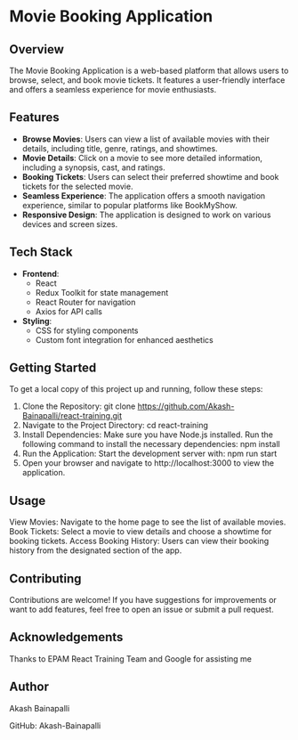 # Movie Booking Application

## Overview

The Movie Booking Application is a web-based platform that allows users to browse, select, and book movie tickets. It features a user-friendly interface and offers a seamless experience for movie enthusiasts.

## Features

- **Browse Movies**: Users can view a list of available movies with their details, including title, genre, ratings, and showtimes.
- **Movie Details**: Click on a movie to see more detailed information, including a synopsis, cast, and ratings.
- **Booking Tickets**: Users can select their preferred showtime and book tickets for the selected movie.
- **Seamless Experience**: The application offers a smooth navigation experience, similar to popular platforms like BookMyShow.
- **Responsive Design**: The application is designed to work on various devices and screen sizes.

## Tech Stack

- **Frontend**: 
  - React
  - Redux Toolkit for state management
  - React Router for navigation
  - Axios for API calls
- **Styling**: 
  - CSS for styling components
  - Custom font integration for enhanced aesthetics

## Getting Started

To get a local copy of this project up and running, follow these steps:

1. Clone the Repository:
   git clone https://github.com/Akash-Bainapalli/react-training.git
2. Navigate to the Project Directory:
   cd react-training
3. Install Dependencies: Make sure you have Node.js installed. Run the following command to install the necessary dependencies:
   npm install
4. Run the Application: Start the development server with:
   npm run start
5. Open your browser and navigate to http://localhost:3000 to view the application.

## Usage
View Movies: Navigate to the home page to see the list of available movies.
Book Tickets: Select a movie to view details and choose a showtime for booking tickets.
Access Booking History: Users can view their booking history from the designated section of the app.


## Contributing
Contributions are welcome! If you have suggestions for improvements or want to add features, feel free to open an issue or submit a pull request.

## Acknowledgements
Thanks to EPAM React Training Team and Google for assisting me

## Author
Akash Bainapalli

GitHub: Akash-Bainapalli
